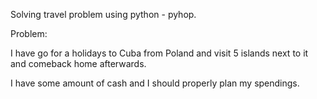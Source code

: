 Solving travel problem using python - pyhop.

Problem:

I have go for a holidays to Cuba from Poland and visit 5 islands next to it and comeback home afterwards.

I have some amount of cash and I should properly plan my spendings.

